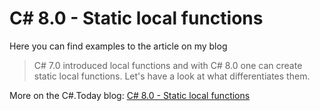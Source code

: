 # C# 8.0 - Static local functions

Here you can find examples to the article on my blog

> C# 7.0 introduced local functions and with C# 8.0 one can create static local functions. Let's have a look at what differentiates them.

More on the C#.Today blog: [C# 8.0 - Static local functions](https://csharp.today/w/c8-static-local-functions/)
